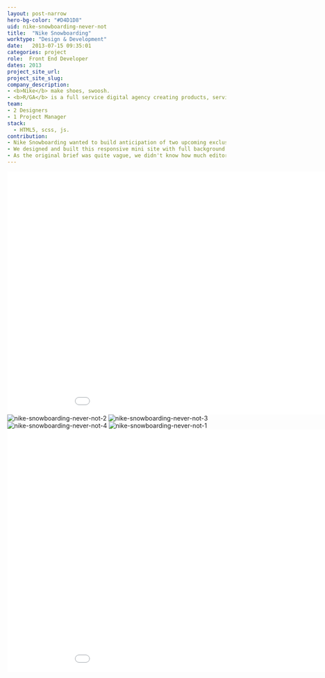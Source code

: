 ```yaml
---
layout: post-narrow
hero-bg-color: "#D4D1D8"
uid: nike-snowboarding-never-not
title:  "Nike Snowboarding"
worktype: "Design & Development"
date:   2013-07-15 09:35:01
categories: project
role:  Front End Developer
dates: 2013
project_site_url:
project_site_slug:
company_description:
- <b>Nike</b> make shoes, swoosh.
- <b>R/GA</b> is a full service digital agency creating products, services and communications to help grow client's businesses in the connected age.
team:
- 2 Designers
- 1 Project Manager
stack:
  - HTML5, scss, js.
contribution:
- Nike Snowboarding wanted to build anticipation of two upcoming exclusive snowboarding videos by releasing 14 online trailers.
- We designed and built this responsive mini site with full background videos.  Each week a new video would be released until the main 2 videos launched.  The menu scrolls along with your mouse and previews the individual trailers on hover.
- As the original brief was quite vague, we didn't know how much editorial or product content we were getting along with the videos.  I quickly built 4 prototypes in a day using yeoman / html5 boilerplate.  They really helped communicate our ideas to the client for feedback that ended up shaping the final product.
---
```


<div class="showcase ">
  <div class="videoWrapper">
    <iframe src="//player.vimeo.com/video/75162921" width="1000" height="560" frameborder="0"> </iframe>
  </div>
  <img src="/img/nike-snowboarding-never-not/2.jpg" alt="nike-snowboarding-never-not-2">
  <img src="/img/nike-snowboarding-never-not/3.jpg" alt="nike-snowboarding-never-not-3">
  <img src="/img/nike-snowboarding-never-not/4.jpg" alt="nike-snowboarding-never-not-4">
  <img src="/img/nike-snowboarding-never-not/1.jpg" alt="nike-snowboarding-never-not-1">
  <div class="videoWrapper">
    <iframe src="//player.vimeo.com/video/75163586" width="1000" height="560" frameborder="0"> </iframe>
  </div>
</div>




